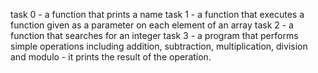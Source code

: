 task 0 - a function that prints a name
task 1 - a function that executes a function given as a parameter on each element of an array
task 2 - a function that searches for an integer
task 3 - a program that performs simple operations including addition, subtraction, multiplication, division and modulo - it prints the result of the operation.
